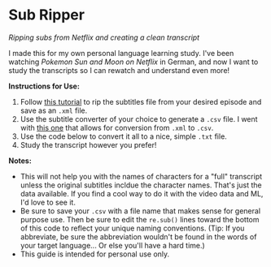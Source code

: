 # Sub Ripper
*Ripping subs from Netflix and creating a clean transcript*

I made this for my own personal language learning study. I've been watching *Pokemon Sun and Moon on Netflix* in German, and now I want to study the transcripts so I can rewatch and understand even more!

**Instructions for Use:**
1. Follow [this tutorial](https://forum.videohelp.com/threads/382919-How-to-extract-Netflix-subtitles) to rip the subtitles file from your desired episode and save as an `.xml` file.
2. Use the subtitle converter of your choice to generate a `.csv` file. I went with [this one](https://gotranscript.com/subtitle-converter) that allows for conversion from `.xml` to `.csv`.
3. Use the code below to convert it all to a nice, simple `.txt` file.
4. Study the transcript however you prefer!

**Notes:**
- This will not help you with the names of characters for a "full" transcript unless the original subtitles incldue the character names. That's just the data available. If you find a cool way to do it with the video data and ML, I'd love to see it.
- Be sure to save your `.csv` with a file name that makes sense for general purpose use. Then be sure to edit the `re.sub()` lines toward the bottom of this code to reflect your unique naming conventions. (Tip: If you abbreviate, be sure the abbreviation wouldn't be found in the words of your target language... Or else you'll have a hard time.)
- This guide is intended for personal use only.
